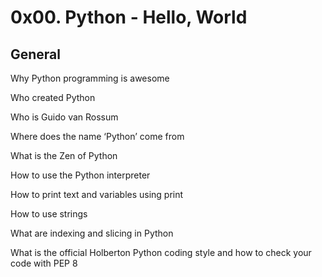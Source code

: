 # 0x00. Python - Hello, World

General
--------
Why Python programming is awesome

Who created Python

Who is Guido van Rossum

Where does the name ‘Python’ come from

What is the Zen of Python

How to use the Python interpreter

How to print text and variables using print

How to use strings

What are indexing and slicing in Python

What is the official Holberton Python coding style and how to check your code with PEP 8